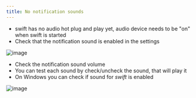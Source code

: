 ```yaml
---
title: No notification sounds
---
```


-   swift has no audio hot plug and play yet, audio device needs to be
    \"on\" when swift is started
-   Check that the notification sound is enabled in the settings

![image](http://img.swift-project.org/Audio_settings.png)

-   Check the notification sound volume
-   You can test each sound by check/uncheck the sound, that will play
    it
-   On Windows you can check if sound for *swift* is enabled

![image](http://img.swift-project.org/winaudio.png)
